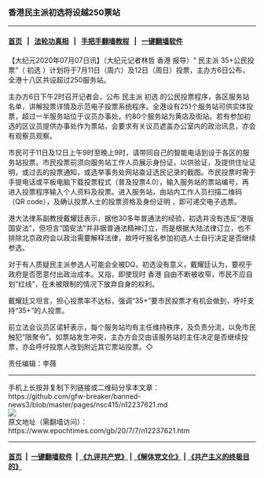 ### 香港民主派初选将设越250票站
------------------------

#### [首页](https://github.com/gfw-breaker/banned-news3/blob/master/README.md) &nbsp;&nbsp;|&nbsp;&nbsp; [法轮功真相](https://github.com/begood0513/basic/blob/master/README.md)  &nbsp;&nbsp;|&nbsp;&nbsp; [手把手翻墙教程](https://github.com/gfw-breaker/guides/wiki)  &nbsp;&nbsp;|&nbsp;&nbsp; [一键翻墙软件](https://github.com/gfw-breaker/nogfw/blob/master/README.md)  



<div><p>
 【大纪元2020年07月07日讯】（大纪元记者林哲
 <ok href="https://www.epochtimes.com/gb/tag/%E9%A6%99%E6%B8%AF.html">
  香港
 </ok>
 报导）“
 <ok href="https://www.epochtimes.com/gb/tag/%E6%B0%91%E4%B8%BB%E6%B4%BE.html">
  民主派
 </ok>
 35+公民投票”（
 <ok href="https://www.epochtimes.com/gb/tag/%E5%88%9D%E9%80%89.html">
  初选
 </ok>
 ）计划将于7月11日（周六）及12日（周日）投票，主办方6日公布，全港十八区共设超过250服务站。
</p>
<p>
 主办方6日下午2时召开记者会，公布
 <ok href="https://www.epochtimes.com/gb/tag/%E6%B0%91%E4%B8%BB%E6%B4%BE.html">
  民主派
 </ok>
 <ok href="https://www.epochtimes.com/gb/tag/%E5%88%9D%E9%80%89.html">
  初选
 </ok>
 的公民投票程序，各区服务站名单，讲解投票详情及示范电子投票系统程序。全港设有251个服务站可供实体投票，超过一半服务站位于议员办事处，约80个服务站为黄店及街站。若有参加初选的区议员提供办事处作为票站，会要求有关议员遮盖办公室内的政治讯息，亦会有观察员观察。
</p>
<p>
 市民可于11日及12日上午9时至晚上9时，请带同自己的智能电话到设于各区的服务站投票。市民投票前须向服务站工作人员展示身份证，以供验证，及提供住址证明，或过去的投票通知，或选举事务处网站查证选民记录的截图。市民投票时需于手提电话或平板电脑下载投票程式（普及投票4.0），输入服务站的票站编号，再进入投票程序输入个人资料及投票。进入服务站，由站内工作人员扫描二维码（QR code），及确认投票人士的投票资格及身份证明 ，即可递交电子选票。
</p>
<p>
 港大法律系副教授戴耀廷表示，据他30多年普通法的经验，初选并没有违反“港版国安法”，但坦言“国安法”并非据普通法精神订立，而是根据大陆法律订立，也不排除北京政府会以政治需要解释法律，故呼吁报名参加初选人士自行决定是否继续参选。
</p>
<p>
 对于有人质疑民主派参选人可能会全被DQ，初选没有意义，戴耀廷认为，要视乎政府是否愿意付出政治成本。又指，即使现时
 <ok href="https://www.epochtimes.com/gb/tag/%E9%A6%99%E6%B8%AF.html">
  香港
 </ok>
 自由不断被收窄，市民不应自划“红线”，在未被限制的情况下放弃自身的权利。
</p>
<p>
 戴耀廷又坦言，担心投票率不达标，强调“35+”要市民投票才有机会做到，呼吁支持“35+”的人投票。
</p>
<p>
 前立法会议员区诺轩表示，每个服务站均有主任维持秩序，及负责分流，以免市民触犯“限聚令”。如票站发生冲突，主办方会交由该服务站的主任决定是否继续投票，亦会呼吁投票人改到附近其它票站投票。◇
</p>
<p>
 责任编辑：李薇
</p>
</div>
<hr/>
手机上长按并复制下列链接或二维码分享本文章：<br/>
https://github.com/gfw-breaker/banned-news3/blob/master/pages/nsc415/n12237621.md <br/>
<a href='https://github.com/gfw-breaker/banned-news3/blob/master/pages/nsc415/n12237621.md'><img src='https://github.com/gfw-breaker/banned-news3/blob/master/pages/nsc415/n12237621.md.png'/></a> <br/>
原文地址（需翻墙访问）：https://www.epochtimes.com/gb/20/7/7/n12237621.htm


------------------------
#### [首页](https://github.com/gfw-breaker/banned-news3/blob/master/README.md) &nbsp;|&nbsp; [一键翻墙软件](https://github.com/gfw-breaker/nogfw/blob/master/README.md) &nbsp;| [《九评共产党》](https://github.com/gfw-breaker/9ping.md/blob/master/README.md#九评之一评共产党是什么) | [《解体党文化》](https://github.com/gfw-breaker/jtdwh.md/blob/master/README.md) | [《共产主义的终极目的》](https://github.com/gfw-breaker/gczydzjmd.md/blob/master/README.md)


<img src='http://gfw-breaker.win/banned-news3/pages/nsc415/n12237621.md' width='0px' height='0px'/>